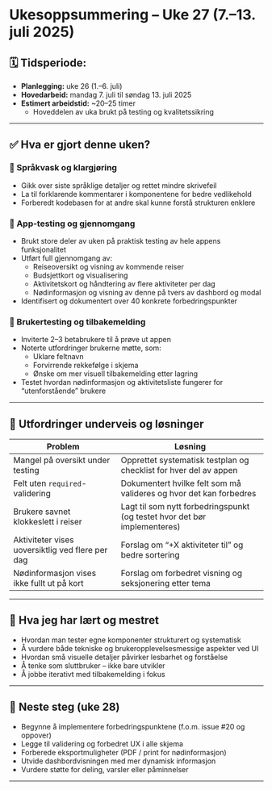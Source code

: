 # Ukesoppsummering – Uke 27 (7.–13. juli 2025)

## 🗓️ Tidsperiode:
- **Planlegging:** uke 26 (1.–6. juli)
- **Hovedarbeid:** mandag 7. juli til søndag 13. juli 2025
- **Estimert arbeidstid:** ~20–25 timer
  - Hoveddelen av uka brukt på testing og kvalitetssikring

---

## ✅ Hva er gjort denne uken?

### 🧠 Språkvask og klargjøring
- Gikk over siste språklige detaljer og rettet mindre skrivefeil
- La til forklarende kommentarer i komponentene for bedre vedlikehold
- Forberedt kodebasen for at andre skal kunne forstå strukturen enklere

### 🧪 App-testing og gjennomgang
- Brukt store deler av uken på praktisk testing av hele appens funksjonalitet
- Utført full gjennomgang av:
  - Reiseoversikt og visning av kommende reiser
  - Budsjettkort og visualisering
  - Aktivitetskort og håndtering av flere aktiviteter per dag
  - Nødinformasjon og visning av denne på tvers av dashbord og modal
- Identifisert og dokumentert over 40 konkrete forbedringspunkter

### 🧪 Brukertesting og tilbakemelding
- Inviterte 2–3 betabrukere til å prøve ut appen
- Noterte utfordringer brukerne møtte, som:
  - Uklare feltnavn
  - Forvirrende rekkefølge i skjema
  - Ønske om mer visuell tilbakemelding etter lagring
- Testet hvordan nødinformasjon og aktivitetsliste fungerer for “utenforstående” brukere

---

## 🧩 Utfordringer underveis og løsninger

| Problem                                   | Løsning                                                                      |
|-------------------------------------------|-------------------------------------------------------------------------------|
| Mangel på oversikt under testing          | Opprettet systematisk testplan og checklist for hver del av appen            |
| Felt uten `required`-validering           | Dokumentert hvilke felt som må valideres og hvor det kan forbedres           |
| Brukere savnet klokkeslett i reiser       | Lagt til som nytt forbedringspunkt (og testet hvor det bør implementeres)    |
| Aktiviteter vises uoversiktlig ved flere per dag | Forslag om “+X aktiviteter til” og bedre sortering                          |
| Nødinformasjon vises ikke fullt ut på kort | Forslag om forbedret visning og seksjonering etter tema                      |

---

## 🧠 Hva jeg har lært og mestret
- Hvordan man tester egne komponenter strukturert og systematisk
- Å vurdere både tekniske og brukeropplevelsesmessige aspekter ved UI
- Hvordan små visuelle detaljer påvirker lesbarhet og forståelse
- Å tenke som sluttbruker – ikke bare utvikler
- Å jobbe iterativt med tilbakemelding i fokus

---

## 🔭 Neste steg (uke 28)
- Begynne å implementere forbedringspunktene (f.o.m. issue #20 og oppover)
- Legge til validering og forbedret UX i alle skjema
- Forberede eksportmuligheter (PDF / print for nødinformasjon)
- Utvide dashbordvisningen med mer dynamisk informasjon
- Vurdere støtte for deling, varsler eller påminnelser

---